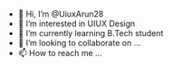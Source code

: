 - 👋 Hi, I’m @UiuxArun28
- 👀 I’m interested in UIUX Design
- 🌱 I’m currently learning B.Tech student
- 💞️ I’m looking to collaborate on ...
- 📫 How to reach me ...

<!---
UiuxArun28/UiuxArun28 is a ✨ special ✨ repository because its `README.md` (this file) appears on your GitHub profile.
You can click the Preview link to take a look at your changes.
--->
